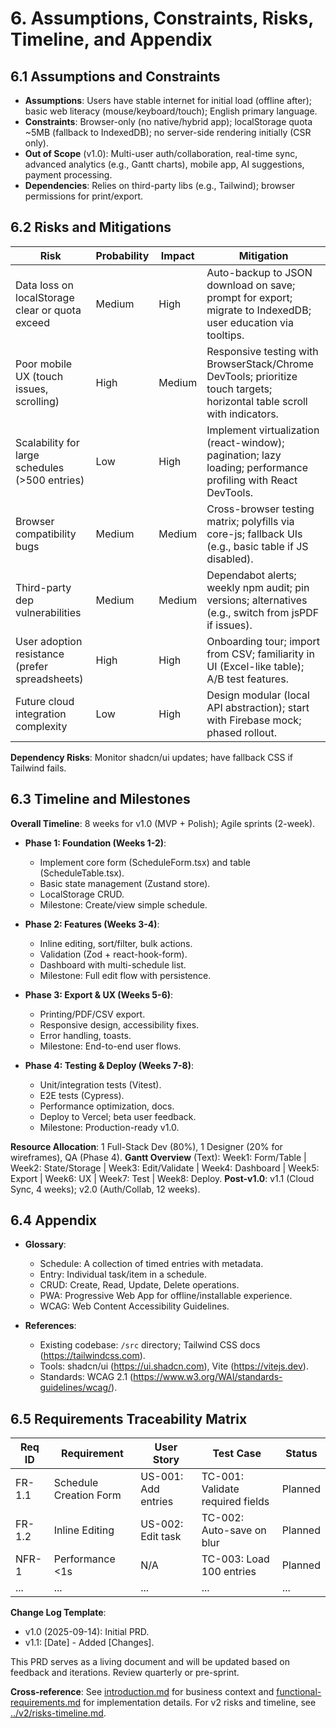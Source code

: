 # 6. Assumptions, Constraints, Risks, Timeline, and Appendix

## 6.1 Assumptions and Constraints

- **Assumptions**: Users have stable internet for initial load (offline after); basic web literacy (mouse/keyboard/touch); English primary language.
- **Constraints**: Browser-only (no native/hybrid app); localStorage quota ~5MB (fallback to IndexedDB); no server-side rendering initially (CSR only).
- **Out of Scope** (v1.0): Multi-user auth/collaboration, real-time sync, advanced analytics (e.g., Gantt charts), mobile app, AI suggestions, payment processing.
- **Dependencies**: Relies on third-party libs (e.g., Tailwind); browser permissions for print/export.

## 6.2 Risks and Mitigations

| Risk | Probability | Impact | Mitigation |
|------|-------------|--------|------------|
| Data loss on localStorage clear or quota exceed | Medium | High | Auto-backup to JSON download on save; prompt for export; migrate to IndexedDB; user education via tooltips. |
| Poor mobile UX (touch issues, scrolling) | High | Medium | Responsive testing with BrowserStack/Chrome DevTools; prioritize touch targets; horizontal table scroll with indicators. |
| Scalability for large schedules (>500 entries) | Low | High | Implement virtualization (react-window); pagination; lazy loading; performance profiling with React DevTools. |
| Browser compatibility bugs | Medium | Medium | Cross-browser testing matrix; polyfills via core-js; fallback UIs (e.g., basic table if JS disabled). |
| Third-party dep vulnerabilities | Medium | Medium | Dependabot alerts; weekly npm audit; pin versions; alternatives (e.g., switch from jsPDF if issues). |
| User adoption resistance (prefer spreadsheets) | High | High | Onboarding tour; import from CSV; familiarity in UI (Excel-like table); A/B test features. |
| Future cloud integration complexity | Low | High | Design modular (local API abstraction); start with Firebase mock; phased rollout. |

**Dependency Risks**: Monitor shadcn/ui updates; have fallback CSS if Tailwind fails.

## 6.3 Timeline and Milestones

**Overall Timeline**: 8 weeks for v1.0 (MVP + Polish); Agile sprints (2-week).

- **Phase 1: Foundation (Weeks 1-2)**:
  - Implement core form (ScheduleForm.tsx) and table (ScheduleTable.tsx).
  - Basic state management (Zustand store).
  - LocalStorage CRUD.
  - Milestone: Create/view simple schedule.

- **Phase 2: Features (Weeks 3-4)**:
  - Inline editing, sort/filter, bulk actions.
  - Validation (Zod + react-hook-form).
  - Dashboard with multi-schedule list.
  - Milestone: Full edit flow with persistence.

- **Phase 3: Export & UX (Weeks 5-6)**:
  - Printing/PDF/CSV export.
  - Responsive design, accessibility fixes.
  - Error handling, toasts.
  - Milestone: End-to-end user flows.

- **Phase 4: Testing & Deploy (Weeks 7-8)**:
  - Unit/integration tests (Vitest).
  - E2E tests (Cypress).
  - Performance optimization, docs.
  - Deploy to Vercel; beta user feedback.
  - Milestone: Production-ready v1.0.

**Resource Allocation**: 1 Full-Stack Dev (80%), 1 Designer (20% for wireframes), QA (Phase 4).
**Gantt Overview** (Text): Week1: Form/Table | Week2: State/Storage | Week3: Edit/Validate | Week4: Dashboard | Week5: Export | Week6: UX | Week7: Test | Week8: Deploy.
**Post-v1.0**: v1.1 (Cloud Sync, 4 weeks); v2.0 (Auth/Collab, 12 weeks).

## 6.4 Appendix

- **Glossary**:
  - Schedule: A collection of timed entries with metadata.
  - Entry: Individual task/item in a schedule.
  - CRUD: Create, Read, Update, Delete operations.
  - PWA: Progressive Web App for offline/installable experience.
  - WCAG: Web Content Accessibility Guidelines.

- **References**:
  - Existing codebase: `/src` directory; Tailwind CSS docs (https://tailwindcss.com).
  - Tools: shadcn/ui (https://ui.shadcn.com), Vite (https://vitejs.dev).
  - Standards: WCAG 2.1 (https://www.w3.org/WAI/standards-guidelines/wcag/).

## 6.5 Requirements Traceability Matrix

| Req ID | Requirement | User Story | Test Case | Status |
|--------|-------------|------------|-----------|--------|
| FR-1.1 | Schedule Creation Form | US-001: Add entries | TC-001: Validate required fields | Planned |
| FR-1.2 | Inline Editing | US-002: Edit task | TC-002: Auto-save on blur | Planned |
| NFR-1 | Performance <1s | N/A | TC-003: Load 100 entries | Planned |
| ... | ... | ... | ... | ... |

**Change Log Template**:
- v1.0 (2025-09-14): Initial PRD.
- v1.1: [Date] - Added [Changes].

This PRD serves as a living document and will be updated based on feedback and iterations. Review quarterly or pre-sprint.

**Cross-reference**: See [introduction.md](../introduction.md) for business context and [functional-requirements.md](../functional-requirements.md) for implementation details. For v2 risks and timeline, see [../v2/risks-timeline.md](../v2/risks-timeline.md).